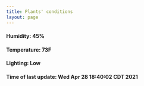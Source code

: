 ```yaml
---
title: Plants' conditions
layout: page
---
```



#### Humidity: 45%
#### Temperature: 73F
#### Lighting: Low
#### Time of last update: Wed Apr 28 18:40:02 CDT 2021
